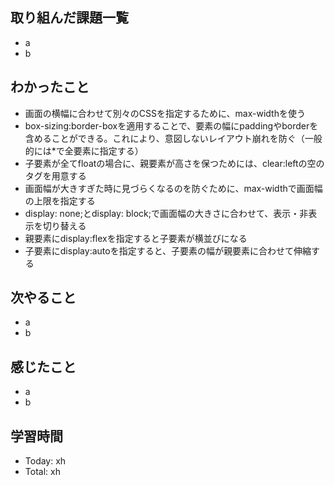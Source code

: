 ## 取り組んだ課題一覧
- a
- b
## わかったこと
- 画面の横幅に合わせて別々のCSSを指定するために、max-widthを使う
- box-sizing:border-boxを適用することで、要素の幅にpaddingやborderを含めることができる。これにより、意図しないレイアウト崩れを防ぐ（一般的には*で全要素に指定する）
- 子要素が全てfloatの場合に、親要素が高さを保つためには、clear:leftの空のタグを用意する
- 画面幅が大きすぎた時に見づらくなるのを防ぐために、max-widthで画面幅の上限を指定する
- display: none;とdisplay: block;で画面幅の大きさに合わせて、表示・非表示を切り替える
- 親要素にdisplay:flexを指定すると子要素が横並びになる
- 子要素にdisplay:autoを指定すると、子要素の幅が親要素に合わせて伸縮する
## 次やること
- a
- b
## 感じたこと
- a
- b
## 学習時間
- Today: xh
- Total: xh
